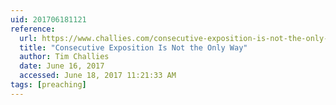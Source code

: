 ```yaml
---
uid: 201706181121
reference:
  url: https://www.challies.com/consecutive-exposition-is-not-the-only-way/
  title: "Consecutive Exposition Is Not the Only Way"
  author: Tim Challies
  date: June 16, 2017
  accessed: June 18, 2017 11:21:33 AM
tags: [preaching]
---
```

